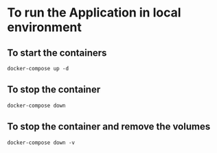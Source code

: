 # To run the Application in local environment

## To start the containers
```docker
docker-compose up -d
```

## To stop the container

```docker
docker-compose down
```

## To stop the container and remove the volumes

```docker
docker-compose down -v
```
